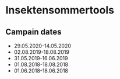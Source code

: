 # Insektensommertools

## Campain dates

- 29.05.2020-14.05.2020
- 02.08.2019-18.08.2019
- 31.05.2019-16.06.2019
- 01.08.2018-18.08.2018
- 01.06.2018-18.06.2018
